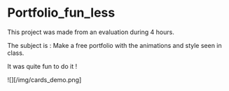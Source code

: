 # Portfolio_fun_less

This project was made from an evaluation during 4 hours.

The subject is : Make a free portfolio with the animations and style seen in class.

It was quite fun to do it !

![][/img/cards_demo.png]
